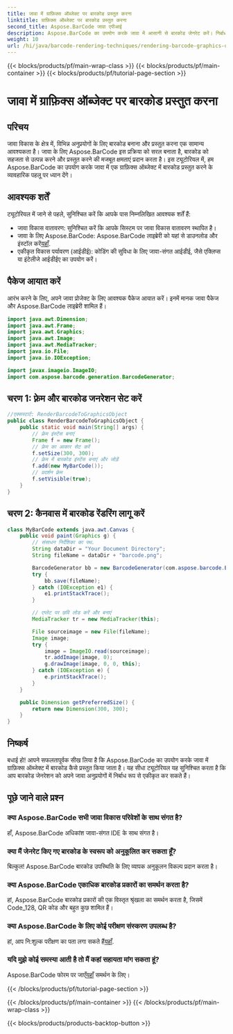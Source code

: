 ```yaml
---
title: जावा में ग्राफ़िक्स ऑब्जेक्ट पर बारकोड प्रस्तुत करना
linktitle: ग्राफ़िक्स ऑब्जेक्ट पर बारकोड प्रस्तुत करना
second_title: Aspose.BarCode जावा एपीआई
description: Aspose.BarCode का उपयोग करके जावा में आसानी से बारकोड जेनरेट करें। निर्बाध एकीकरण के लिए इस चरण-दर-चरण मार्गदर्शिका का पालन करें।
weight: 10
url: /hi/java/barcode-rendering-techniques/rendering-barcode-graphics-object/
---
```


{{< blocks/products/pf/main-wrap-class >}}
{{< blocks/products/pf/main-container >}}
{{< blocks/products/pf/tutorial-page-section >}}

# जावा में ग्राफ़िक्स ऑब्जेक्ट पर बारकोड प्रस्तुत करना


## परिचय

जावा विकास के क्षेत्र में, विभिन्न अनुप्रयोगों के लिए बारकोड बनाना और प्रस्तुत करना एक सामान्य आवश्यकता है। जावा के लिए Aspose.BarCode इस प्रक्रिया को सरल बनाता है, बारकोड को सहजता से उत्पन्न करने और प्रस्तुत करने की मजबूत क्षमताएं प्रदान करता है। इस ट्यूटोरियल में, हम Aspose.BarCode का उपयोग करके जावा में एक ग्राफ़िक्स ऑब्जेक्ट में बारकोड प्रस्तुत करने के व्यावहारिक पहलू पर ध्यान देंगे।

## आवश्यक शर्तें

ट्यूटोरियल में जाने से पहले, सुनिश्चित करें कि आपके पास निम्नलिखित आवश्यक शर्तें हैं:

- जावा विकास वातावरण: सुनिश्चित करें कि आपके सिस्टम पर जावा विकास वातावरण स्थापित है।
-  जावा के लिए Aspose.BarCode: Aspose.BarCode लाइब्रेरी को यहां से डाउनलोड और इंस्टॉल करें[यहाँ](https://releases.aspose.com/barcode/java/).
- एकीकृत विकास पर्यावरण (आईडीई): कोडिंग की सुविधा के लिए जावा-संगत आईडीई, जैसे एक्लिप्स या इंटेलीजे आईडीईए का उपयोग करें।

## पैकेज आयात करें

आरंभ करने के लिए, अपने जावा प्रोजेक्ट के लिए आवश्यक पैकेज आयात करें। इनमें मानक जावा पैकेज और Aspose.BarCode लाइब्रेरी शामिल हैं।

```java
import java.awt.Dimension;
import java.awt.Frame;
import java.awt.Graphics;
import java.awt.Image;
import java.awt.MediaTracker;
import java.io.File;
import java.io.IOException;

import javax.imageio.ImageIO;
import com.aspose.barcode.generation.BarcodeGenerator;
```

## चरण 1: फ़्रेम और बारकोड जनरेशन सेट करें

```java
//एक्सस्टार्ट: RenderBarcodeToGraphicsObject
public class RenderBarcodeToGraphicsObject {
    public static void main(String[] args) {
        // फ़्रेम इंस्टेंस बनाएं
        Frame f = new Frame();
        // फ़्रेम का आकार सेट करें
        f.setSize(300, 300);
        // फ़्रेम में बारकोड इंस्टेंस बनाएं और जोड़ें
        f.add(new MyBarCode());
        // प्रदर्शन फ़्रेम
        f.setVisible(true);
    }
}
```

## चरण 2: कैनवास में बारकोड रेंडरिंग लागू करें

```java
class MyBarCode extends java.awt.Canvas {
    public void paint(Graphics g) {
        // संसाधन निर्देशिका का पथ.
        String dataDir = "Your Document Directory";
        String fileName = dataDir + "barcode.png";

        BarcodeGenerator bb = new BarcodeGenerator(com.aspose.barcode.EncodeTypes.CODE_128, "12345678");
        try {
            bb.save(fileName);
        } catch (IOException e1) {
            e1.printStackTrace();
        }

        // एप्लेट पर छवि लोड करें और बनाएं
        MediaTracker tr = new MediaTracker(this);

        File sourceimage = new File(fileName);
        Image image;
        try {
            image = ImageIO.read(sourceimage);
            tr.addImage(image, 0);
            g.drawImage(image, 0, 0, this);
        } catch (IOException e) {
            e.printStackTrace();
        }
    }

    public Dimension getPreferredSize() {
        return new Dimension(300, 300);
    }
}
```

## निष्कर्ष

बधाई हो! आपने सफलतापूर्वक सीख लिया है कि Aspose.BarCode का उपयोग करके जावा में ग्राफ़िक्स ऑब्जेक्ट में बारकोड कैसे प्रस्तुत किया जाता है। यह सीधा ट्यूटोरियल यह सुनिश्चित करता है कि आप बारकोड जेनरेशन को अपने जावा अनुप्रयोगों में निर्बाध रूप से एकीकृत कर सकते हैं।

## पूछे जाने वाले प्रश्न

### क्या Aspose.BarCode सभी जावा विकास परिवेशों के साथ संगत है?
हाँ, Aspose.BarCode अधिकांश जावा-संगत IDE के साथ संगत है।

### क्या मैं जेनरेट किए गए बारकोड के स्वरूप को अनुकूलित कर सकता हूँ?
बिल्कुल! Aspose.BarCode बारकोड उपस्थिति के लिए व्यापक अनुकूलन विकल्प प्रदान करता है।

### क्या Aspose.BarCode एकाधिक बारकोड प्रकारों का समर्थन करता है?
हां, Aspose.BarCode बारकोड प्रकारों की एक विस्तृत श्रृंखला का समर्थन करता है, जिसमें Code_128, QR कोड और बहुत कुछ शामिल हैं।

### क्या Aspose.BarCode के लिए कोई परीक्षण संस्करण उपलब्ध है?
 हां, आप नि:शुल्क परीक्षण का पता लगा सकते हैं[यहाँ](https://releases.aspose.com/).

### यदि मुझे कोई समस्या आती है तो मैं कहां सहायता मांग सकता हूं?
 Aspose.BarCode फोरम पर जाएँ[यहाँ](https://forum.aspose.com/c/barcode/13) समर्थन के लिए।

{{< /blocks/products/pf/tutorial-page-section >}}

{{< /blocks/products/pf/main-container >}}
{{< /blocks/products/pf/main-wrap-class >}}

{{< blocks/products/products-backtop-button >}}
